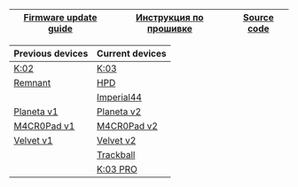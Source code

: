 | [Firmware update guide][01]  | [Инструкция по прошивке][02] | [Source code][03] |
| ---------------------------  | ---------------------------- | ----------------- |


| Previous devices    | Current devices     |
| ------------------- | ------------------- |
| [K:02][07]          | [K:03][05]          |
| [Remnant][12]       | [HPD][04]           |
|                     | [Imperial44][06]    |
| [Planeta v1][08]    | [Planeta v2][09]    |
| [M4CR0Pad v1][10]   | [M4CR0Pad v2][11]   |      
| [Velvet v1][13]     | [Velvet v2][14]     |     
|                     | [Trackball][15]     |
|                     | [K:03 PRO][16]      |


[01]: https://ergohaven.xyz/docs
[02]: https://ru.ergohaven.xyz/docs
[03]: https://github.com/ergohaven/vial-qmk/tree/vial/keyboards/ergohaven

[04]: https://github.com/ergohaven/vial-qmk/releases/download/3.7.0/3.7.0_hpd_v1.uf2                          
[05]: https://github.com/ergohaven/vial-qmk/releases/download/3.7.0/3.7.0_k03_v1.uf2          
[06]: https://github.com/ergohaven/vial-qmk/releases/download/3.7.0/3.7.0_imperial44_v1.uf2    
[07]: https://github.com/ergohaven/vial-qmk/releases/download/3.7.0/3.7.0_k02_v1.uf2
[08]: https://github.com/ergohaven/vial-qmk/releases/download/3.7.0/3.7.0_planeta_v1.uf2
[09]: https://github.com/ergohaven/vial-qmk/releases/download/3.7.0/3.7.0_planeta_v2.uf2
[10]: https://github.com/ergohaven/vial-qmk/releases/download/3.7.0/3.7.0_macropad_v1.uf2
[11]: https://github.com/ergohaven/vial-qmk/releases/download/3.7.0/3.7.0_macropad_v2.uf2
[12]: https://github.com/ergohaven/vial-qmk/releases/download/3.7.0/3.7.0_remnant_v1.uf2
[13]: https://github.com/ergohaven/vial-qmk/releases/download/3.7.0/3.7.0_velvet_v1.uf2
[14]: https://github.com/ergohaven/vial-qmk/releases/download/3.7.0/3.7.0_velvet_v2.uf2
[15]: https://github.com/ergohaven/vial-qmk/releases/download/3.7.0/3.7.0_trackball_v1.uf2
[16]: https://github.com/ergohaven/vial-qmk/releases/download/3.7.0/3.7.0_k03pro_v1.uf2
